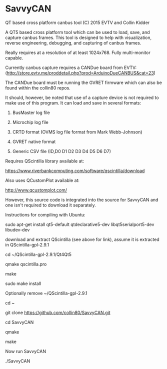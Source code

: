 # SavvyCAN
QT based cross platform canbus tool 
(C) 2015 EVTV and Collin Kidder

A QT5 based cross platform tool which can be used to load, save, and capture canbus frames.
This tool is designed to help with visualization, reverse engineering, debugging, and
capturing of canbus frames.

Really requires at a resolution of at least 1024x768. Fully multi-monitor capable.

Currently canbus capture requires a CANDue board from EVTV:
(http://store.evtv.me/proddetail.php?prod=ArduinoDueCANBUS&cat=23)

The CANDue board must be running the GVRET firmware which can also be found
within the collin80 repos.

It should, however, be noted that use of a capture device is not required to make use
of this program. It can load and save in several formats:

1. BusMaster log file

2. Microchip log file

3. CRTD format (OVMS log file format from Mark Webb-Johnson)

4. GVRET native format

5. Generic CSV file (ID,D0 D1 D2 D3 D4 D5 D6 D7)

Requires QScintilla library available at:

https://www.riverbankcomputing.com/software/qscintilla/download

Also uses QCustomPlot available at:

http://www.qcustomplot.com/ 

However, this source code is integrated into the source for SavvyCAN and one isn't required to download it separately.

Instructions for compiling with Ubuntu:

sudo apt-get install qt5-default qtdeclarative5-dev libqt5serialport5-dev libudev-dev

download and extract QScintilla (see above for link), assume it is extracted in QScintilla-gpl-2.9.1

cd ~/QScintilla-gpl-2.9.1/Qt4Qt5

qmake qscintilla.pro

make

sudo make install

Optionally remove ~/QScintilla-gpl-2.9.1

cd ~

git clone https://github.com/collin80/SavvyCAN.git

cd SavvyCAN

qmake

make

Now run SavvyCAN

./SavvyCAN

